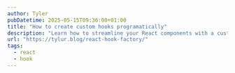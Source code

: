 ```yaml
---
author: Tyler
pubDatetime: 2025-05-15T09:36:00+01:00
title: "How to create custom hooks programatically"
description: "Learn how to streamline your React components with a custom hook factory. This pattern reduces boilerplate, enhances reusability, and keeps your code clean."
url: "https://tylur.blog/react-hook-factory/"
tags:
  - react
  - hook
---
```

